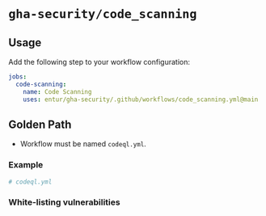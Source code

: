 # `gha-security/code_scanning`

## Usage

Add the following step to your workflow configuration:

```yml
jobs:
  code-scanning:
    name: Code Scanning
    uses: entur/gha-security/.github/workflows/code_scanning.yml@main
```

## Golden Path

- Workflow must be named `codeql.yml`.

### Example

```yaml
# codeql.yml
```

### White-listing vulnerabilities